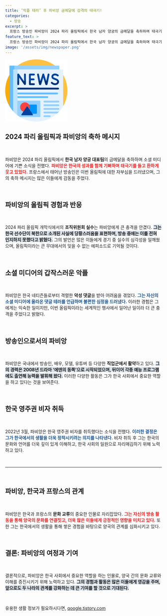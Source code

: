 ```yaml
---
title: ‘악플 테러’ 후 파비앙 금메달에 감격의 태극기!
categories:
  - 방송
excerpt: >
  프랑스 방송인 파비앙이 2024 파리 올림픽에서 한국 남자 양궁의 금메달을 축하하며 태극기를 든 사진을 공유했다. 하지만 그는 한국 네티즌들의 악성댓글로 인해 힘든 시간을 보냈다고 털어놨다.
feature_text: >
  프랑스 방송인 파비앙이 2024 파리 올림픽에서 한국 남자 양궁의 금메달을 축하하며 태극기를 든 사진을 공유했다. 하지만 그는 한국 네티즌들의 악성댓글로 인해 힘든 시간을 보냈다고 털어놨다.
image: '/assets/img/newspaper.png'
---
```


<p><img src="/assets/img/newspaper.png" alt="kimp 속보" /></p>

<h2 data-ke-size="size26">2024 파리 올림픽과 파비앙의 축하 메시지</h2>

<p data-ke-size="size16">&nbsp;</p>

<p>파비앙은 2024 파리 올림픽에서 <strong>한국 남자 양궁 대표팀</strong>의 금메달을 축하하며 소셜 미디어에 기쁜 소식을 전했다. <b><span style="color: #ee2323;">파비앙은 한국의 성과를 함께 기뻐하며 태극기를 들고 환하게 웃고 있었다.</span></b> 프랑스에서 태어난 방송인은 이번 올림픽에 대한 자부심을 드러냈으며, 그의 축하 메시지는 많은 이들에게 감동을 주었다.</p>

<p data-ke-size="size16">&nbsp;</p>

<h2 data-ke-size="size26">파비앙의 올림픽 경험과 반응</h2>

<p data-ke-size="size16">&nbsp;</p>

<p>2024 파리 올림픽 개막식에서의 <strong>조직위원회 실수</strong>는 파비앙에게 큰 충격을 안겼다. <b><span style="background-color: #21538527;">그는 한국 선수단이 북한으로 소개된 사실에 당황스러움을 표현하며, 방송 중에는 이를 전혀 인지하지 못했다고 밝혔다.</span></b> 그의 발언은 많은 이들에게 경기 중 실수의 심각성을 일깨웠으며, 올림픽이라는 큰 무대에서의 잊을 수 없는 에피소드로 기억될 것이다.</p>

<p data-ke-size="size16">&nbsp;</p>

<h2 data-ke-size="size26">소셜 미디어의 갑작스러운 악플</h2>

<p data-ke-size="size16">&nbsp;</p>

<p>파비앙은 한국 네티즌들로부터 격렬한 <strong>악성 댓글</strong>을 받아 어려움을 겪었다. <b><span style="color: #1a5490;">그는 자신의 소셜 미디어에 올라온 댓글 테러를 언급하며 불편한 심정을 드러냈다.</span></b> 이러한 경험은 그에게는 익숙한 일이지만, 이번 올림픽이라는 세계적인 행사에서 일어난 일이라 더 큰 충격을 주었다고 밝혔다.</p>

<p data-ke-size="size16">&nbsp;</p>

<h2 data-ke-size="size26">방송인으로서의 파비앙</h2>

<p data-ke-size="size16">&nbsp;</p>

<p>파비앙은 국내에서 방송인, 배우, 모델, 유튜버 등 다양한 <strong>직업군에서 활약</strong>하고 있다. <b><span style="background-color: #21538527;">그의 경력은 2008년 드라마 ‘에덴의 동쪽’으로 시작되었으며, 뒤이어 각종 예능 프로그램에도 출연해 능력을 발휘해 왔다.</span></b> 이러한 다양한 활동은 그가 한국 사회에서 중요한 역할을 하고 있다는 것을 보여준다.</p>

<p data-ke-size="size16">&nbsp;</p>

<h2 data-ke-size="size26">한국 영주권 비자 취득</h2>

<p data-ke-size="size16">&nbsp;</p>

<p>2022년 3월, 파비앙은 한국 영주권 비자를 취득했다는 소식을 전했다. <b><span style="color: #1a5490;">이러한 결정은 그가 한국에서의 생활을 더욱 정착시키려는 의지를 나타낸다.</span></b> 비자 취득 후 그는 한국의 문화와 언어를 더욱 깊이 있게 이해하고, 한국 사회의 일원으로 자리매김하기 위해 노력하고 있다.</p>

<p data-ke-size="size16">&nbsp;</p>

<hr>

<p data-ke-size="size16">&nbsp;</p>

<h2 data-ke-size="size26">파비앙, 한국과 프랑스의 관계</h2>

<p data-ke-size="size16">&nbsp;</p>

<p>파비앙은 한국과 프랑스의 <strong>문화 교류</strong>의 중요한 인물로 자리잡았다. <b><span style="color: #ee2323;">그는 자신의 방송 활동을 통해 양국의 문화를 연결짓고, 더욱 많은 이들에게 긍정적인 영향을 미치고 있다.</span></b> 또한 그는 한국에서의 생활을 통해 쌓은 경험을 바탕으로 양국의 관계를 심화시키고 있다.</p>

<p data-ke-size="size16">&nbsp;</p>

<h2 data-ke-size="size26">결론: 파비앙의 여정과 기여</h2>

<p data-ke-size="size16">&nbsp;</p>

<p>결론적으로, 파비앙은 한국 사회에서 중요한 역할을 하는 인물로, 양국 간의 문화 교류와 이해를 증진시키기 위해 노력하고 있다. <b><span style="background-color: #21538527;">그의 경험과 활동은 많은 이들에게 영감을 주며, 앞으로도 두 나라의 관계를 강화하는 데 큰 기여를 할 것으로 기대된다.</span></b> </p>

<p data-ke-size="size16">&nbsp;</p>
유용한 생활 정보가 필요하시다면, <a href="https://qoogle.tistory.com" rel="dofollow">qoogle.tistory.com</a>


